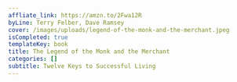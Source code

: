 ```yaml
---
affliate_link: https://amzn.to/2Fwa12R
byLine: Terry Felber, Dave Ramsey
cover: /images/uploads/legend-of-the-monk-and-the-merchant.jpeg
isCompleted: true
templateKey: book
title: The Legend of the Monk and the Merchant
categories: []
subtitle: Twelve Keys to Successful Living
---
```

